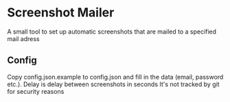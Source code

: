 # Screenshot Mailer

A small tool to set up automatic screenshots that are mailed to a specified mail adress

## Config

Copy config.json.example to config.json and fill in the data (email, password etc.).
Delay is delay between screenshots in seconds
It's not tracked by git for security reasons
